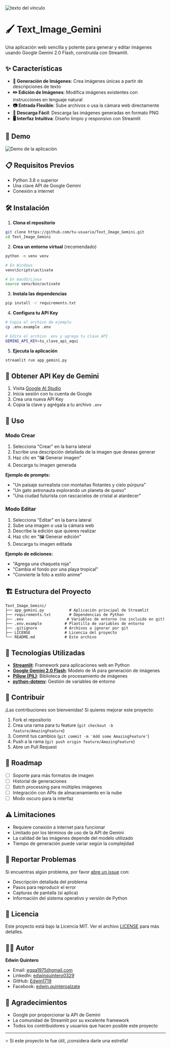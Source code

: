 ![texto del vínculo](https://img.freepik.com/fotos-premium/retrato-ai-generando-banner-concepto-tecnologia-futura-contenido_310913-1658.jpg)

# 🖌️ Text_Image_Gemini

Una aplicación web sencilla y potente para generar y editar imágenes usando Google Gemini 2.0 Flash, construida con Streamlit.

## ✨ Características

- **🎨 Generación de Imágenes**: Crea imágenes únicas a partir de descripciones de texto
- **✏️ Edición de Imágenes**: Modifica imágenes existentes con instrucciones en lenguaje natural
- **📷 Entrada Flexible**: Sube archivos o usa la cámara web directamente
- **💾 Descarga Fácil**: Descarga las imágenes generadas en formato PNG
- **🖥️ Interfaz Intuitiva**: Diseño limpio y responsivo con Streamlit

## 🚀 Demo

![Demo de la aplicación](https://img.freepik.com/vector-gratis/diseno-plantilla-ai-degradado_23-2150380008.jpg)

## 📋 Requisitos Previos

- Python 3.8 o superior
- Una clave API de Google Gemini
- Conexión a internet

## 🛠️ Instalación

1. **Clona el repositorio**
```bash
git clone https://github.com/tu-usuario/Text_Image_Gemini.git
cd Text_Image_Gemini
```

2. **Crea un entorno virtual** (recomendado)
```bash
python -m venv venv

# En Windows
venv\Scripts\activate

# En macOS/Linux
source venv/bin/activate
```

3. **Instala las dependencias**
```bash
pip install -r requirements.txt
```

4. **Configura tu API Key**
```bash
# Copia el archivo de ejemplo
cp .env.example .env

# Edita el archivo .env y agrega tu clave API
GEMINI_API_KEY=tu_clave_api_aqui
```

5. **Ejecuta la aplicación**
```bash
streamlit run app_gemini.py
```

## 🔑 Obtener API Key de Gemini

1. Visita [Google AI Studio](https://makersuite.google.com/app/apikey)
2. Inicia sesión con tu cuenta de Google
3. Crea una nueva API Key
4. Copia la clave y agrégala a tu archivo `.env`

## 📖 Uso

### Modo Crear
1. Selecciona "Crear" en la barra lateral
2. Escribe una descripción detallada de la imagen que deseas generar
3. Haz clic en "🖼️ Generar imagen"
4. Descarga tu imagen generada

**Ejemplo de prompts:**
- "Un paisaje surrealista con montañas flotantes y cielo púrpura"
- "Un gato astronauta explorando un planeta de queso"
- "Una ciudad futurista con rascacielos de cristal al atardecer"

### Modo Editar
1. Selecciona "Editar" en la barra lateral
2. Sube una imagen o usa la cámara web
3. Describe la edición que quieres realizar
4. Haz clic en "🖼️ Generar edición"
5. Descarga tu imagen editada

**Ejemplo de ediciones:**
- "Agrega una chaqueta roja"
- "Cambia el fondo por una playa tropical"
- "Convierte la foto a estilo anime"

## 🏗️ Estructura del Proyecto

```
Text_Image_Gemini/
├── app_gemini.py           # Aplicación principal de Streamlit
├── requirements.txt        # Dependencias de Python
├── .env                   # Variables de entorno (no incluido en git)
├── .env.example          # Plantilla de variables de entorno
├── .gitignore            # Archivos a ignorar por git
├── LICENSE               # Licencia del proyecto
└── README.md             # Este archivo
```

## 🔧 Tecnologías Utilizadas

- **[Streamlit](https://streamlit.io/)**: Framework para aplicaciones web en Python
- **[Google Gemini 2.0 Flash](https://deepmind.google/technologies/gemini/)**: Modelo de IA para generación de imágenes
- **[Pillow (PIL)](https://pillow.readthedocs.io/)**: Biblioteca de procesamiento de imágenes
- **[python-dotenv](https://pypi.org/project/python-dotenv/)**: Gestión de variables de entorno

## 🤝 Contribuir

¡Las contribuciones son bienvenidas! Si quieres mejorar este proyecto:

1. Fork el repositorio
2. Crea una rama para tu feature (`git checkout -b feature/AmazingFeature`)
3. Commit tus cambios (`git commit -m 'Add some AmazingFeature'`)
4. Push a la rama (`git push origin feature/AmazingFeature`)
5. Abre un Pull Request

## 📝 Roadmap

- [ ] Soporte para más formatos de imagen
- [ ] Historial de generaciones
- [ ] Batch processing para múltiples imágenes
- [ ] Integración con APIs de almacenamiento en la nube
- [ ] Modo oscuro para la interfaz

## ⚠️ Limitaciones

- Requiere conexión a internet para funcionar
- Limitado por los términos de uso de la API de Gemini
- La calidad de las imágenes depende del modelo utilizado
- Tiempo de generación puede variar según la complejidad

## 🐛 Reportar Problemas

Si encuentras algún problema, por favor [abre un issue](https://github.com/tu-usuario/Text_Image_Gemini/issues) con:

- Descripción detallada del problema
- Pasos para reproducir el error
- Capturas de pantalla (si aplica)
- Información del sistema operativo y versión de Python

## 📄 Licencia

Este proyecto está bajo la Licencia MIT. Ver el archivo [LICENSE](LICENSE) para más detalles.

## 👨‍💻 Autor

**Edwin Quintero**
- Email: egqa1975@gmail.com
- LinkedIn: [edwinquintero0329](https://www.linkedin.com/in/edwinquintero0329/)
- GitHub: [Edwin1719](https://github.com/Edwin1719)
- Facebook: [edwin.quinteroalzate](https://www.facebook.com/edwin.quinteroalzate)

## 🙏 Agradecimientos

- Google por proporcionar la API de Gemini
- La comunidad de Streamlit por su excelente framework
- Todos los contribuidores y usuarios que hacen posible este proyecto

---

⭐ Si este proyecto te fue útil, ¡considera darle una estrella!






